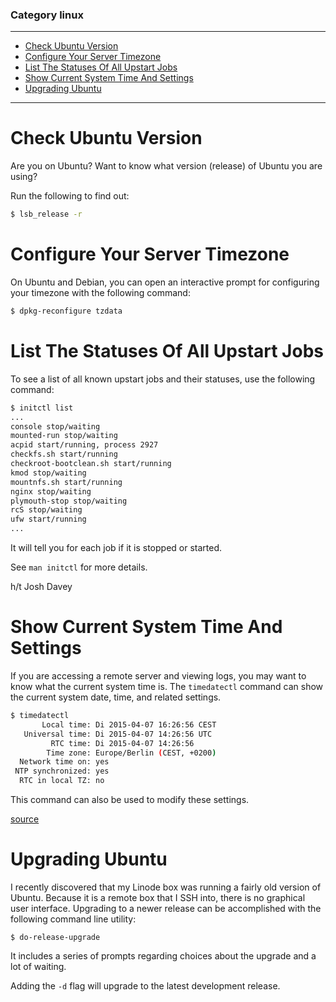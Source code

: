 ### Category linux

---

 - [Check Ubuntu Version](#check-ubuntu-version)
 - [Configure Your Server Timezone](#configure-your-server-timezone)
 - [List The Statuses Of All Upstart Jobs](#list-the-statuses-of-all-upstart-jobs)
 - [Show Current System Time And Settings](#show-current-system-time-and-settings)
 - [Upgrading Ubuntu](#upgrading-ubuntu)

---

# Check Ubuntu Version

Are you on Ubuntu? Want to know what version (release) of Ubuntu you are
using?

Run the following to find out:

```bash
$ lsb_release -r
```

# Configure Your Server Timezone

On Ubuntu and Debian, you can open an interactive prompt for configuring
your timezone with the following command:

```bash
$ dpkg-reconfigure tzdata
```

# List The Statuses Of All Upstart Jobs

To see a list of all known upstart jobs and their statuses, use the
following command:

```bash
$ initctl list
...
console stop/waiting
mounted-run stop/waiting
acpid start/running, process 2927
checkfs.sh start/running
checkroot-bootclean.sh start/running
kmod stop/waiting
mountnfs.sh start/running
nginx stop/waiting
plymouth-stop stop/waiting
rcS stop/waiting
ufw start/running
...
```

It will tell you for each job if it is stopped or started.

See `man initctl` for more details.

h/t Josh Davey

# Show Current System Time And Settings

If you are accessing a remote server and viewing logs, you may want to know
what the current system time is. The `timedatectl` command can show the
current system date, time, and related settings.

```bash
$ timedatectl
       Local time: Di 2015-04-07 16:26:56 CEST
   Universal time: Di 2015-04-07 14:26:56 UTC
         RTC time: Di 2015-04-07 14:26:56
        Time zone: Europe/Berlin (CEST, +0200)
  Network time on: yes
 NTP synchronized: yes
  RTC in local TZ: no
```

This command can also be used to modify these settings.

[source](http://man7.org/linux/man-pages/man1/timedatectl.1.html)

# Upgrading Ubuntu

I recently discovered that my Linode box was running a fairly old version of
Ubuntu. Because it is a remote box that I SSH into, there is no graphical
user interface. Upgrading to a newer release can be accomplished with the
following command line utility:

```
$ do-release-upgrade
```

It includes a series of prompts regarding choices about the upgrade and a
lot of waiting.

Adding the `-d` flag will upgrade to the latest development release.

